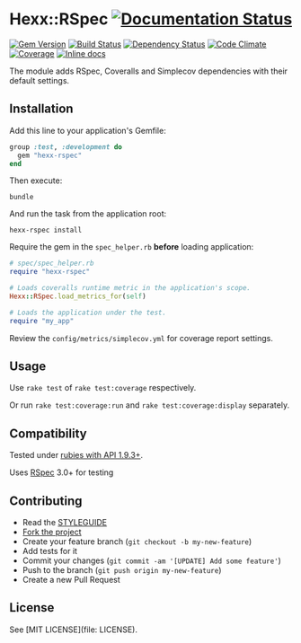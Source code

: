 # Hexx::RSpec   [![Documentation Status](https://readthedocs.org/projects/hexx-rspec/badge/?version=latest)][readthedocs]

[![Gem Version](https://img.shields.io/gem/v/hexx-rspec.svg?style=flat)][gem]
[![Build Status](https://img.shields.io/travis/hexx-rb/hexx-rspec/master.svg?style=flat)][travis]
[![Dependency Status](https://img.shields.io/gemnasium/hexx-rb/hexx-rspec.svg?style=flat)][gemnasium]
[![Code Climate](https://img.shields.io/codeclimate/github/hexx-rb/hexx-rspec.svg?style=flat)][codeclimate]
[![Coverage](https://img.shields.io/coveralls/hexx-rb/hexx-rspec.svg?style=flat)][coveralls]
[![Inline docs](http://inch-ci.org/github/hexx-rb/hexx-rspec.svg)][inch]

[readthedocs]: http://hexx-rspec.readthedocs.org
[gem]: https://rubygems.org/gems/hexx-rspec 
[travis]: https://travis-ci.org/hexx-rb/hexx-rspec 
[gemnasium]: https://gemnasium.com/hexx-rb/hexx-rspec 
[codeclimate]: https://codeclimate.com/github/hexx-rb/hexx-rspec 
[coveralls]: https://coveralls.io/r/hexx-rb/hexx-rspec
[inch]: https://inch-ci.org/github/hexx-rb/hexx-rspec

The module adds RSpec, Coveralls and Simplecov dependencies with their default settings.

Installation
------------

Add this line to your application's Gemfile:

```ruby
group :test, :development do
  gem "hexx-rspec"
end
```

Then execute:

```
bundle
```

And run the task from the application root:

```
hexx-rspec install
```

Require the gem in the `spec_helper.rb` **before** loading application:

```ruby
# spec/spec_helper.rb
require "hexx-rspec"

# Loads coveralls runtime metric in the application's scope.
Hexx::RSpec.load_metrics_for(self)

# Loads the application under the test.
require "my_app"
```

Review the `config/metrics/simplecov.yml` for coverage report settings.

Usage
-----

Use `rake test` of `rake test:coverage` respectively.

Or run `rake test:coverage:run` and `rake test:coverage:display` separately.

Compatibility
-------------

Tested under [rubies with API 1.9.3+](.travis.yml).

Uses [RSpec] 3.0+ for testing

[RSpec]: http://rspec.info

Contributing
------------

* Read the [STYLEGUIDE](config/metrics/STYLEGUIDE)
* [Fork the project](https://github.com/hexx-rb/hexx-rspec)
* Create your feature branch (`git checkout -b my-new-feature`)
* Add tests for it
* Commit your changes (`git commit -am '[UPDATE] Add some feature'`)
* Push to the branch (`git push origin my-new-feature`)
* Create a new Pull Request

License
-------

See [MIT LICENSE](file: LICENSE).
